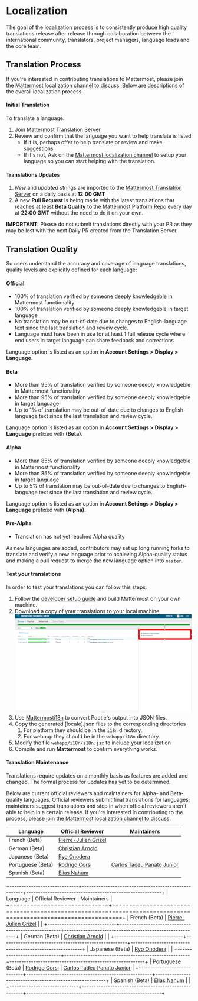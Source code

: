 # Localization 

The goal of the localization process is to consistently produce high quality translations release after release through collaboration between the international community, translators, project managers, language leads and the core team.

## Translation Process

If you're interested in contributing translations to Mattermost, please join the [Mattermost localization channel to discuss.](https://pre-release.mattermost.com/core/channels/localization) Below are descriptions of the overall localization process.

#### Initial Translation

To translate a language:
1. Join [Mattermost Translation Server](http://translate.mattermost.com)
2. Review and confirm that the language you want to help translate is listed
    - If it is, perhaps offer to help translate or review and make suggestions
    - If it's not, Ask on the [Mattermost localization channel](https://pre-release.mattermost.com/core/channels/localization) to setup your language so you can start helping with the translation.

#### Translations Updates

1. *New* and *updated* strings are imported to the [Mattermost Translation Server](http://translate.mattermost.com) on a daily basis at **12:00 GMT**
2. A new **Pull Request** is being made with the latest translations that reaches at least **Beta Quality** to the [Mattermost Platform Repo](https://github.com/mattermost/platform) every day at **22:00 GMT** without the need to do it on your own.

**IMPORTANT:** Please do not submit translations directly with your PR as they may be lost with the next Daily PR created from the Translation Server.

## Translation Quality

So users understand the accuracy and coverage of language translations, quality levels are explicitly defined for each language:

#### Official
- 100% of translation verified by someone deeply knowledgeble in Mattermost functionality
- 100% of translation verified by someone deeply knowledgeble in target language
- No translation may be out-of-date due to changes to English-language text since the last translation and review cycle.
- Language must have been in use for at least 1 full release cycle where end users in target language can share feedback and corrections

Language option is listed as an option in **Account Settings > Display > Language**.

#### Beta
- More than 95% of translation verified by someone deeply knowledgeble in Mattermost functionality
- More than 95% of translation verified by someone deeply knowledgeble in target language
- Up to 1% of translation may be out-of-date due to changes to English-language text since the last translation and review cycle.

Language option is listed as an option in **Account Settings > Display > Language** prefixed with **(Beta)**.

#### Alpha
- More than 85% of translation verified by someone deeply knowledgeble in Mattermost functionality
- More than 85% of translation verified by someone deeply knowledgeble in target language
- Up to 5% of translation may be out-of-date due to changes to English-language text since the last translation and review cycle.

Language option is listed as an option in **Account Settings > Display > Language** prefixed with **(Alpha)**.

#### Pre-Alpha
- Translation has not yet reached Alpha quality

As new languages are added, contributors may set up long running forks to translate and verify a new language prior to achieving Alpha-quality status and making a pull request to merge the new language option into `master`.

#### Test your translations

In order to test your translations you can follow this steps:
1. Follow the [developer setup guide](http://docs.mattermost.com/developer/developer-setup.html) and build Mattermost on your own machine.
2. Download a copy of your translations to your local machine.
    ![translations_download](../images/translations_download.png)
3. Use [Mattermosti18n](https://github.com/rodrigocorsi2/mattermosti18n#convert-po---json) to convert Pootle's output into JSON files.
4. Copy the generated [locale].json files to the corresponding directories
    1. For platform they should be in the `i18n` directory.
    2. For webapp they should be in the `webapp/i18n` directory.
5. Modify the file `webapp/i18n/i18n.jsx` to include your localization
6. Compile and run **Mattermost** to confirm everything works.

#### Translation Maintenance

Translations require updates on a monthly basis as features are added and changed. The formal process for updates has yet to be determined.

Below are current official reviewers and maintainers for Alpha- and Beta-quality languages. Official reviewers submit final translations for languages; maintainers suggest translations and step in when official reviewers aren't able to help in a certain release. If you're interested in contributing to the process, please join the [Mattermost localization channel to discuss](https://pre-release.mattermost.com/core/channels/localization).

| Language                    | Official Reviewer                                   |  Maintainers                                            |
|-----------------------------|-----------------------------------------------------|---------------------------------------------------------|
| French (Beta)               | [Pierre-Julien Grizel](https://github.com/pjgrizel) |                                                         |
| German (Beta)               | [Christian Arnold](https://github.com/meilon)       |                                                         |
| Japanese (Beta)             | [Ryo Onodera](https://github.com/ryoon)             |                                                         |
| Portuguese (Beta)           | [Rodrigo Corsi](https://github.com/rodrigocorsi2)   | [Carlos Tadeu Panato Junior](https://github.com/ctadeu) |
| Spanish (Beta)              | [Elias Nahum](https://github.com/enahum)            |                                                         |


+-----------------------------+-----------------------------------------------------+---------------------------------------------------------+
| Language                    | Official Reviewer                                   |  Maintainers                                            |
+=============================+=====================================================+=========================================================+
| French (Beta)               | [Pierre-Julien Grizel](https://github.com/pjgrizel) |                                                         |
+-----------------------------+-----------------------------------------------------+---------------------------------------------------------+
| German (Beta)               | [Christian Arnold](https://github.com/meilon)       |                                                         |
+-----------------------------+-----------------------------------------------------+---------------------------------------------------------+
| Japanese (Beta)             | [Ryo Onodera](https://github.com/ryoon)             |                                                         |
+-----------------------------+-----------------------------------------------------+---------------------------------------------------------+
| Portuguese (Beta)           | [Rodrigo Corsi](https://github.com/rodrigocorsi2)   | [Carlos Tadeu Panato Junior](https://github.com/ctadeu) |
+-----------------------------+-----------------------------------------------------+---------------------------------------------------------+
| Spanish (Beta)              | [Elias Nahum](https://github.com/enahum)            |                                                         |
+-----------------------------+-----------------------------------------------------+---------------------------------------------------------+
